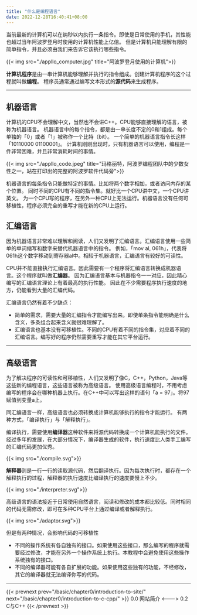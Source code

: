 ```yaml
---
title: "什么是编程语言"
date: 2022-12-28T16:40:41+08:00
---
```


当前最新的计算机可以在纳秒以内执行一条指令。即使是日常使用的手机，其性能也超过当年阿波罗登月时使用的计算机性能上亿倍。
但是计算机只能理解有限的简单指令，并且必须由我们来告诉它该执行哪些指令。

{{< img src="./appllo_computer.jpg" title="阿波罗登月使用的计算机">}}

**计算机程序**是由一串计算机能够理解并执行的指令组成。创建计算机程序的这个过程就叫做**编程**。
程序员通常通过编写文本形式的**源代码**来生成程序。

***

## 机器语言

计算机的CPU不会理解中文，当然也不会讲C++。CPU能够直接理解的语言，被称为机器语言。
机器语言中的每个指令，都是由一串长度不定的0和1组成。每个单独的「0」或者「1」被称作一个比特（bit）。
一个简单的机器语言指令长这样「10110000 01100001」。
计算机刚刚出现时，只有机器语言可以使用，编程是一件非常困难，并且非常消耗时间的事情。

{{< img src="./appllo_code.jpeg" title="玛格丽特，阿波罗编程团队中的少数女性之一，站在打印出的完整的阿波罗软件代码旁">}}

机器语言的每条指令只能做特定的事情。比如将两个数字相加，或者访问内存的某个位置。
同时不同的CPU有不同的指令集。就好比一个CPU讲中文，一个CPU讲英文。
为一个CPU写的程序，在另外一种CPU上无法运行。机器语言没有任何可移植性，程序必须完全的重写才能在新的CPU上运行。

## 汇编语言

因为机器语言非常难以理解和阅读，人们又发明了汇编语言。汇编语言使用一些简单的单词缩写和数字来替代机器语言中的指令。
例如，「mov al, 061h」，代表将061h这个数字移动到寄存器al中。相较于机器语言，汇编语言有较好的可读性。

CPU并不能直接执行汇编语言。因此需要有一个程序将汇编语言转换成机器语言。这个程序就叫做**汇编器**。
因为汇编语言基本与机器指令一一对应，因此精心编写的汇编语言理论上有着最高的执行性能。
因此在不少需要程序执行速度的地方，仍能看到大量的汇编代码。

汇编语言仍然有着不少缺点：

* 简单的需求，需要大量的汇编指令才能编写出来。即使单条指令能明确是什么含义，多条组合起来含义就很难理解了。
* 汇编语言也基本没有可移植性。不同的CPU有着不同的指令集，对应着不同的汇编语言。编写好的程序仍然需要重写才能在其它平台运行。

***

## 高级语言

为了解决程序的可读性和可移植性，人们又发明了像C，C++，Python，Java等这些新的编程语言，这些语言被称为高级语言。
使用高级语言编程时，不用考虑编写的程序会在哪种机器上执行。在C++中可以写出这样的语句「a = 97」。将97赋值到变量a上。

同汇编语言一样，高级语言也必须转换成计算机能够执行的指令才能运行。
有两种方式，「编译执行」与「解释执行」。

编译执行，需要使用**编译器**这种软件来将源代码转换成一个计算机能执行的文件。
经过多年的发展，在大部分情况下，编译器生成的软件，执行速度比人类手工编写的汇编代码更加优秀。

{{< img src="./compile.svg">}}

**解释器**则是一行一行的读取源代码，然后翻译执行。因为每次执行时，都存在一个解释执行的过程，解释器的执行速度比编译执行的速度要慢上不少。

{{< img src="./interpreter.svg">}}

高级语言的语法接近于日常使用自然语言，阅读和修改的成本都比较低。同时相同的代码无需修改，即可在多种CPU平台上通过编译或者解释执行。

{{< img src="./adaptor.svg">}}

但是有两种情况，会影响代码的可移植性
* 不同的操作系统有各自独有的接口。如果使用这些接口，那么编写的程序就需要经过修改，才能在另外一个操作系统上执行。本教程中会避免使用这些操作系统独有的接口。
* 不同的编译器可能有各自扩展的功能。如果使用这些独有的功能，不经修改，其它的编译器就无法编译你写的代码。

***

{{< prevnext prev="/basic/chapter0/introduction-to-site/" next="/basic/chapter0/introduction-to-c-cpp/" >}}
0.0 网站简介
<--->
0.2 C与C++
{{< /prevnext >}}
